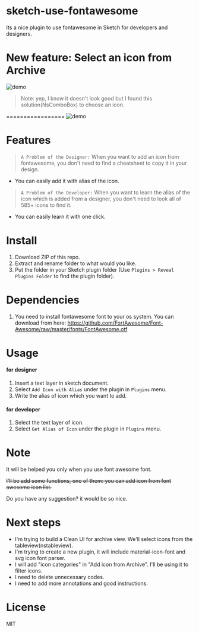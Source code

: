 sketch-use-fontawesome
=================

Its a nice plugin to use fontawesome in Sketch for developers and designers.

# New feature: Select an icon from Archive
![demo][newdemo-image]
> Note: yep, I know it doesn't look good but I found this solution(NsComboBox) to choose an icon.


=================
![demo][demo-image]

# Features

> `A Problem of the Designer:` 
> When you want to add an icon from fontawesome, you don't need to find a cheatsheet to copy it in your design.

- You can easily add it with alias of the icon.

> `A Problem of the Developer:` 
> When you want to learn the alias of the icon which is added from a designer, you don't need to look all of 585+ icons to find it.

- You can easily learn it with one click.

# Install

1. Download ZIP of this repo.
2. Extract and rename folder to what would you like.
3. Put the folder in your Sketch plugin folder (Use `Plugins > Reveal Plugins Folder` to find the plugin folder).

# Dependencies

1. You need to install fontawesome font to your os system. You can download from here: https://github.com/FortAwesome/Font-Awesome/raw/master/fonts/FontAwesome.otf

# Usage

#### for designer

1. Insert a text layer in sketch document.
2. Select `Add Icon with Alias` under the plugin in `Plugins` menu.
3. Write the alias of icon which you want to add.

#### for developer

1. Select the text layer of icon.
2. Select `Get Alias of Icon` under the plugin in `Plugins` menu.

# Note

It will be helped you only when you use font awesome font. 

~~I'll be add some functions, one of them: you can add icon from font awesome icon list.~~

Do you have any suggestion? it would be so nice.

# Next steps

- I'm trying to build a Clean UI for archive view. We'll select icons from the tableview(nstableview).
- I'm trying to create a new plugin, it will include material-icon-font and svg icon font parser. 
- I will add "icon categories" in "Add icon from Archive". I'll be using it to filter icons.
- I need to delete unnecessary codes.
- I need to add more annotations and good instructions.

# License

MIT

[demo-image]: http://i.imgur.com/7Hbgdc2.gif
[newdemo-image]: http://i.imgur.com/14cAdjI.gif
